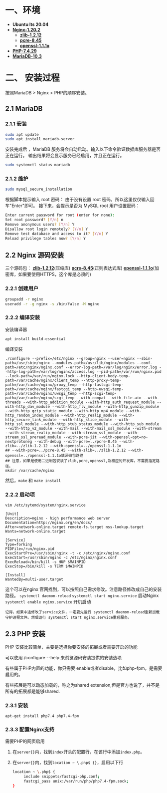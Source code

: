 # 

# 一、环境

- **Ubuntu lts 20.04**
- [**Nginx-1.20.2**](https://nginx.org/download/nginx-1.20.2.tar.gz)
  - [**zlib-1.2.12**](http://zlib.net/zlib-1.2.12.tar.gz)
  - [**pcre-8.45**](https://versaweb.dl.sourceforge.net/project/pcre/pcre/8.45/pcre-8.45.zip)
  - [**openssl-1.1.1o**](https://www.openssl.org/source/openssl-1.1.1o.tar.gz)
- [**PHP-7.4.29**](https://www.php.net/distributions/php-7.4.29.tar.gz)
- [**MariaDB-10.3**](https://dlm.mariadb.com/2145683/MariaDB/mariadb-10.7.3/repo/ubuntu/mariadb-10.7.3-ubuntu-focal-amd64-debs.tar)

# 二、 安装过程

按照MariaDB > Nginx > PHP的顺序安装。

## 2.1 MariaDB

### 2.1.1 安装

```bash
sudo apt update
sudo apt install mariadb-server
```

安装完成后 ，MariaDB 服务将会自动启动。输入以下命令验证数据库服务器是否正在运行。
输出结果将会显示服务已经启用，并且正在运行。

```bash
sudo systemctl status mariadb
```

### 2.1.2 维护

```bash
sudo mysql_secure_installation
```

根据脚本提示输入 root 密码：
由于没有设置 root 密码，所以这里仅仅输入回车"Enter"即可。
接下来，会提示是否为 MySQL root 用户设置密码：

```bash
Enter current password for root (enter for none):
Set root password? [Y/n] n
Remove anonymous users? [Y/n] Y 
Disallow root login remotely? [Y/n] Y 
Remove test database and access to it? [Y/n] Y 
Reload privilege tables now? [Y/n] Y
```

## 2.2 Nginx 源码安装

三个源码包：
[**zlib-1.2.12**](http://zlib.net/zlib-1.2.12.tar.gz)(压缩库)
[**pcre-8.45**](https://versaweb.dl.sourceforge.net/project/pcre/pcre/8.45/pcre-8.45.zip)(正则表达式库)
[**openssl-1.1.1o**](https://www.openssl.org/source/openssl-1.1.1o.tar.gz)(加密库，如果要使用HTTPS，这个库是必须的)

### 2.2.1 创建用户

```bash
groupadd -r nginx
useradd -r -g nginx -s /bin/false -M nginx
```

### 2.2.2 编译安装

安装编译器

```bash
apt install build-essential 
```

编译安装

```
./configure --prefix=/etc/nginx --group=nginx --user=nginx --sbin-path=/usr/sbin/nginx --modules-path=/usr/lib/nginx/modules --conf-path=/etc/nginx/nginx.conf --error-log-path=/var/log/nginx/error.log --http-log-path=/var/log/nginx/access.log --pid-path=/var/run/nginx.pid --lock-path=/var/run/nginx.lock --http-client-body-temp-path=/var/cache/nginx/client_temp --http-proxy-temp-path=/var/cache/nginx/proxy_temp --http-fastcgi-temp-path=/var/cache/nginx/fastcgi_temp --http-uwsgi-temp-path=/var/cache/nginx/uwsgi_temp --http-scgi-temp-path=/var/cache/nginx/scgi_temp --with-compat --with-file-aio --with-threads --with-http_addition_module --with-http_auth_request_module --with-http_dav_module --with-http_flv_module --with-http_gunzip_module --with-http_gzip_static_module --with-http_mp4_module --with-http_random_index_module --with-http_realip_module --with-http_secure_link_module --with-http_slice_module --with-http_ssl_module --with-http_stub_status_module --with-http_sub_module --with-http_v2_module --with-mail --with-mail_ssl_module --with-stream --with-stream_realip_module --with-stream_ssl_module --with-stream_ssl_preread_module --with-pcre-jit --with-openssl-opt=no-nextprotoneg --with-debug --with-pcre=../pcre-8.45 --with-zlib=../zlib-1.2.12 --with-openssl=../openssl-1.1.1o
## --with-pcre=../pcre-8.45 --with-zlib=../zlib-1.2.12 --with-openssl=../openssl-1.1.1o填源码包路径
## 注意，如果是使用二进制包安装了zlib,pcre,openssl,及相应的开发库，不需要指定路径。
mkdir /var/cache/nginx
```

然后，`make` 和 `make install`

### 2.2.2 启动项

`vim /etc/sytemd/system/nginx.service`

```
[Unit]
Description=nginx - high performance web server
Documentation=http://nginx.org/en/docs/
After=network-online.target remote-fs.target nss-lookup.target
Wants=network-online.target

[Service]
Type=forking
PIDFile=/run/nginx.pid
ExecStartPre=/usr/sbin/nginx -t -c /etc/nginx/nginx.conf
ExecStart=/usr/sbin/nginx -c /etc/nginx/nginx.conf
ExecReload=/bin/kill -s HUP $MAINPID
ExecStop=/bin/kill -s TERM $MAINPID

[Install]
WantedBy=multi-user.target
```

这个可以在nginx 官网找到，可以按照自己需求修改。注意路径修改成自己的安装路径。
`systemctl daemon-reload`
`systemctl start nginx.service` 启动Nginx
`systemctl enable nginx.service` 开机启动

```
记得，如果中途修改了service文件，一定要先运行 systemctl daemon-reload重新加载守护进程文件。然后运行 systemctl start nginx.service重启服务。
```

## 2.3 PHP 安装

PHP 安装比较简单，主要是选择你要安装的拓展或者需要开启的功能

可以使用./configure --help 来浏览源码安装提供的安装选项

有些属于PHP内置的功能，你只需要 enable或者disable，比如php-fpm，是需要启用的。

有些拓展是可以动态加载的，称之为shared extension,但是官方也说了，并不是所有的拓展都是能够shared.

### 2.3.1 安装

```
apt-get install php7.4 php7.4-fpm
```

### 2.3.3 配置Nginx支持

需要PHP的网页启用

1. 在`server{}`内，找到`index`开头的配置行，在该行中添加`index.php`。
2. 在`server{}`内，找到`location ~ \.php$ {}`，启用以下行
   
   ```bash
   location ~ \.php$ {
        include snippets/fastcgi-php.conf;
        fastcgi_pass unix:/var/run/php/php7.4-fpm.sock;
   }
   ```
   
   
